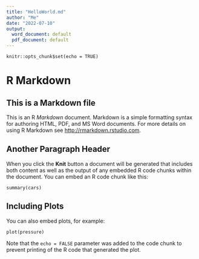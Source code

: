 ```yaml
---
title: "HelloWorld.md"
author: "Me"
date: "2022-07-10"
output:
  word_document: default
  pdf_document: default
---
```


```{r setup, include=FALSE}
knitr::opts_chunk$set(echo = TRUE)
```

# R Markdown

## This is a Markdown file

This is an R *Markdown* document. Markdown is a simple formatting syntax for authoring HTML, PDF, and MS Word documents. For more details on using R Markdown see <http://rmarkdown.rstudio.com>.

## Another Paragraph Header

When you click the **Knit** button a document will be generated that includes both content as well as the output of any embedded R code chunks within the document. You can embed an R code chunk like this:

```{r cars}
summary(cars)
```

## Including Plots

You can also embed plots, for example:

```{r pressure, echo=FALSE}
plot(pressure)
```

Note that the `echo = FALSE` parameter was added to the code chunk to prevent printing of the R code that generated the plot.
